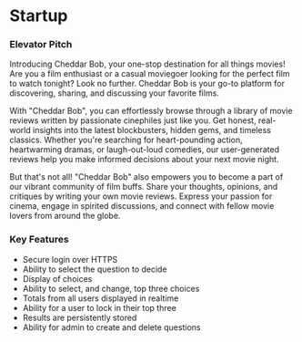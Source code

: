 # Startup
### Elevator Pitch
Introducing Cheddar Bob, your one-stop destination for all things movies! Are you a film enthusiast or a casual moviegoer looking for the perfect film to watch tonight? Look no further. Cheddar Bob is your go-to platform for discovering, sharing, and discussing your favorite films.

With "Cheddar Bob", you can effortlessly browse through a library of movie reviews written by passionate cinephiles just like you. Get honest, real-world insights into the latest blockbusters, hidden gems, and timeless classics. Whether you're searching for heart-pounding action, heartwarming dramas, or laugh-out-loud comedies, our user-generated reviews help you make informed decisions about your next movie night.

But that's not all! "Cheddar Bob" also empowers you to become a part of our vibrant community of film buffs. Share your thoughts, opinions, and critiques by writing your own movie reviews. Express your passion for cinema, engage in spirited discussions, and connect with fellow movie lovers from around the globe.

### Key Features
- Secure login over HTTPS
- Ability to select the question to decide
- Display of choices
- Ability to select, and change, top three choices
- Totals from all users displayed in realtime
- Ability for a user to lock in their top three
- Results are persistently stored
- Ability for admin to create and delete questions
